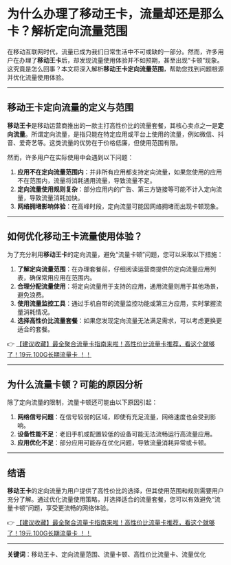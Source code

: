# 为什么办理了移动王卡，流量却还是那么卡？解析定向流量范围

在移动互联网时代，流量已成为我们日常生活中不可或缺的一部分。然而，许多用户在办理了**移动王卡**后，却发现流量使用体验并不如预期，甚至出现“卡顿”现象。这究竟是怎么回事？本文将深入解析**移动王卡定向流量范围**，帮助您找到问题根源并优化流量使用体验。

---

## 移动王卡定向流量的定义与范围

**移动王卡**是移动运营商推出的一款主打高性价比的流量套餐，其核心卖点之一是**定向流量**。所谓定向流量，是指只能在特定应用或平台上使用的流量，例如微信、抖音、爱奇艺等。这类流量的优势在于价格低廉，但使用范围有限。

然而，许多用户在实际使用中会遇到以下问题：  
1. **应用不在定向流量范围内**：并非所有应用都支持定向流量，如果您使用的应用不在范围内，流量将消耗通用流量，导致流量不足。  
2. **定向流量使用规则复杂**：部分应用内的广告、第三方链接等可能不计入定向流量，导致流量消耗加快。  
3. **网络拥堵影响体验**：在高峰时段，定向流量可能因网络拥堵而出现卡顿现象。

---

## 如何优化移动王卡流量使用体验？

为了充分利用**移动王卡**的定向流量，避免“流量卡顿”问题，您可以采取以下措施：  
1. **了解定向流量范围**：在办理套餐前，仔细阅读运营商提供的定向流量应用列表，确保常用应用在范围内。  
2. **合理分配流量使用**：将定向流量用于支持的应用，通用流量则用于其他场景，避免浪费。  
3. **使用流量监控工具**：通过手机自带的流量监控功能或第三方应用，实时掌握流量消耗情况。  
4. **选择高性价比流量套餐**：如果您发现定向流量无法满足需求，可以考虑更换更适合的套餐。

👉 [【建议收藏】最全聚合流量卡指南来啦！高性价比流量卡推荐，看这个就够了！19元 100G长期流量卡 ！！](https://bit.ly/Liuliangka)

---

## 为什么流量卡顿？可能的原因分析

除了定向流量的限制，流量卡顿还可能由以下原因引起：  
1. **网络信号问题**：在信号较弱的区域，即使有充足流量，网络速度也会受到影响。  
2. **设备性能不足**：老旧手机或配置较低的设备可能无法流畅运行高流量应用。  
3. **应用优化不足**：部分应用可能存在优化问题，导致流量消耗异常或卡顿。  

---

## 结语

**移动王卡**的定向流量为用户提供了高性价比的选择，但其使用范围和规则需要用户充分了解。通过优化流量使用策略，并选择适合的流量套餐，您可以有效避免“流量卡顿”问题，享受更流畅的网络体验。

👉 [【建议收藏】最全聚合流量卡指南来啦！高性价比流量卡推荐，看这个就够了！19元 100G长期流量卡 ！！](https://bit.ly/Liuliangka)

---

**关键词**：移动王卡、定向流量范围、流量卡顿、高性价比流量卡、流量优化